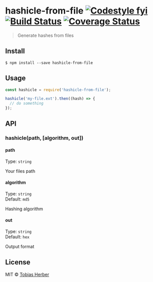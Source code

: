 # hashicle-from-file [![Codestyle fyi](https://img.shields.io/badge/code%20style-fyi-E91E63.svg)](https://github.com/tobihrbr/fyi) [![Build Status](https://travis-ci.org/tobihrbr/hashicle-from-file.svg?branch=master)](https://travis-ci.org/tobihrbr/hashicle-from-file) [![Coverage Status](https://coveralls.io/repos/github/tobihrbr/hashicle-from-file/badge.svg?branch=master)](https://coveralls.io/github/tobihrbr/hashicle-from-file?branch=master) 

> Generate hashes from files

## Install

```
$ npm install --save hashicle-from-file
```

## Usage

```js
const hashicle = require('hashicle-from-file');

hashicle('my-file.ext').then((hash) => {
  // do something
});
```

## API

### hashicle(path, [algorithm, out])

#### path

Type: `string`

Your files path

#### algorithm

Type: `string`<br>
Default: `md5`

Hashing algorithm

#### out

Type: `string`<br>
Default: `hex`

Output format

## License

MIT © [Tobias Herber](https://tobihrbr.com)
